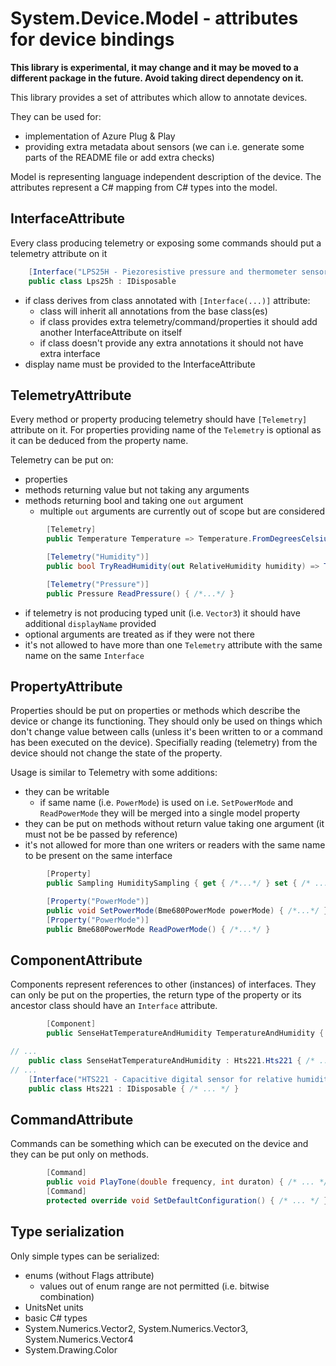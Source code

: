 # System.Device.Model - attributes for device bindings

**This library is experimental, it may change and it may be moved to a different package in the future. Avoid taking direct dependency on it.**

This library provides a set of attributes which allow to annotate devices.

They can be used for:
- implementation of Azure Plug & Play
- providing extra metadata about sensors (we can i.e. generate some parts of the README file or add extra checks)

Model is representing language independent description of the device. The attributes represent a C# mapping from C# types into the model.

## InterfaceAttribute

Every class producing telemetry or exposing some commands should put a telemetry attribute on it

```csharp
    [Interface("LPS25H - Piezoresistive pressure and thermometer sensor")]
    public class Lps25h : IDisposable
```

- if class derives from class annotated with `[Interface(...)]` attribute:
  - class will inherit all annotations from the base class(es)
  - if class provides extra telemetry/command/properties it should add another InterfaceAttribute on itself
  - if class doesn't provide any extra annotations it should not have extra interface
- display name must be provided to the InterfaceAttribute

## TelemetryAttribute

Every method or property producing telemetry should have `[Telemetry]` attribute on it.
For properties providing name of the `Telemetry` is optional as it can be deduced from the property name.

Telemetry can be put on:
- properties
- methods returning value but not taking any arguments
- methods returning bool and taking one `out` argument
  - multiple `out` arguments are currently out of scope but are considered

```csharp
        [Telemetry]
        public Temperature Temperature => Temperature.FromDegreesCelsius(42.5f + ReadInt16(Register.Temperature) / 480f);

        [Telemetry("Humidity")]
        public bool TryReadHumidity(out RelativeHumidity humidity) => TryReadHumidityCore(out humidity);

        [Telemetry("Pressure")]
        public Pressure ReadPressure() { /*...*/ }
```

- if telemetry is not producing typed unit (i.e. `Vector3`) it should have additional `displayName` provided
- optional arguments are treated as if they were not there
- it's not allowed to have more than one `Telemetry` attribute with the same name on the same `Interface`

## PropertyAttribute

Properties should be put on properties or methods which describe the device or change its functioning.
They should only be used on things which don't change value between calls (unless it's been written to or a command has been executed on the device).
Specifially reading (telemetry) from the device should not change the state of the property.

Usage is similar to Telemetry with some additions:
- they can be writable
  - if same name (i.e. `PowerMode`) is used on i.e. `SetPowerMode` and `ReadPowerMode` they will be merged into a single model property
- they can be put on methods without return value taking one argument (it must not be be passed by reference)
- it's not allowed for more than one writers or readers with the same name to be present on the same interface

```csharp
        [Property]
        public Sampling HumiditySampling { get { /*...*/ } set { /* ... */ } }

        [Property("PowerMode")]
        public void SetPowerMode(Bme680PowerMode powerMode) { /*...*/ }
        [Property("PowerMode")]
        public Bme680PowerMode ReadPowerMode() { /*...*/ }
```

## ComponentAttribute

Components represent references to other (instances) of interfaces.
They can only be put on the properties, the return type of the property or its ancestor class should have an `Interface` attribute.

```csharp
        [Component]
        public SenseHatTemperatureAndHumidity TemperatureAndHumidity { get; private set; }

// ...
    public class SenseHatTemperatureAndHumidity : Hts221.Hts221 { /* ... */ }
// ...
    [Interface("HTS221 - Capacitive digital sensor for relative humidity and temperature")]
    public class Hts221 : IDisposable { /* ... */ }
```

## CommandAttribute

Commands can be something which can be executed on the device and they can be put only on methods.

```csharp
        [Command]
        public void PlayTone(double frequency, int duraton) { /* ... */ }
        [Command]
        protected override void SetDefaultConfiguration() { /* ... */ }
```

## Type serialization

Only simple types can be serialized:
- enums (without Flags attribute)
  - values out of enum range are not permitted (i.e. bitwise combination)
- UnitsNet units
- basic C# types
- System.Numerics.Vector2, System.Numerics.Vector3, System.Numerics.Vector4
- System.Drawing.Color

